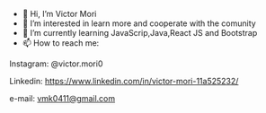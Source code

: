 - 👋 Hi, I’m Victor Mori
- 👀 I’m interested in learn more and cooperate with the comunity
- 🌱 I’m currently learning JavaScrip,Java,React JS and Bootstrap
- 📫 How to reach me:

Instagram: @victor.mori0

Linkedin: https://www.linkedin.com/in/victor-mori-11a525232/

e-mail: vmk0411@gmail.com

<!---
morii9/morii9 is a ✨ special ✨ repository because its `README.md` (this file) appears on your GitHub profile.
You can click the Preview link to take a look at your changes.
--->
